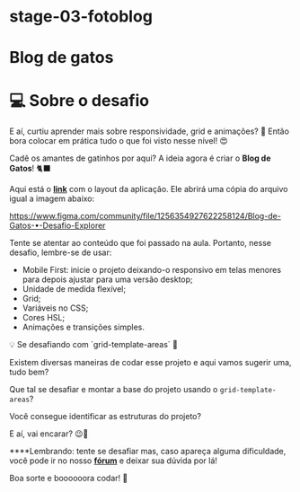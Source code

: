 ﻿# stage-03-fotoblog


# Blog de gatos

# 💻 Sobre o desafio

E aí, curtiu aprender mais sobre responsividade, grid e animações? 👀
Então bora colocar em prática tudo o que foi visto nesse nível! 😍

Cadê os amantes de gatinhos por aqui? A ideia agora é criar o **Blog de Gatos**! 🐈‍⬛

Aqui está o **[link](https://www.figma.com/community/file/1256354927622258124/Blog-de-Gatos-%E2%80%A2-Desafio-Explorer)** com o layout da aplicação. 
Ele abrirá uma cópia do arquivo igual a imagem abaixo:

https://www.figma.com/community/file/1256354927622258124/Blog-de-Gatos-•-Desafio-Explorer

Tente se atentar ao conteúdo que foi passado na aula. Portanto, nesse desafio, lembre-se de usar:

- Mobile First: inicie o projeto deixando-o responsivo em telas menores para depois ajustar para uma versão desktop;
- Unidade de medida flexível;
- Grid;
- Variáveis no CSS;
- Cores HSL;
- Animações e transições simples.

<aside>
💡 Se desafiando com `grid-template-areas` 💙

</aside>

Existem diversas maneiras de codar esse projeto e aqui vamos sugerir uma, tudo bem?

Que tal se desafiar e montar a base do projeto usando o `grid-template-areas`?

Você consegue identificar as estruturas do projeto?


E aí, vai encarar? 😉💜

****Lembrando: tente se desafiar mas, caso apareça alguma dificuldade, você pode ir no nosso **[fórum](https://app.rocketseat.com.br/h/forum/explorer)** e deixar sua dúvida por lá! 

Boa sorte e boooooora codar! **🚀**
